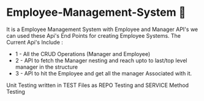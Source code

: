 # Employee-Management-System 🗿

It is a Employee Management System with Employee and Manager API's we can used these Api's End Points for creating Employee Systems.
The Current Api's Include : 
  * 1 - All the CRUD Operations (Manager and Employee)
  * 2 - API to fetch the Manager nesting and reach upto to last/top level manager in the structure
  * 3 - API to hit the Employee and get all the manager Associated with it.
  
Unit Testing written in TEST Files as REPO Testing and SERVICE Method Testing

